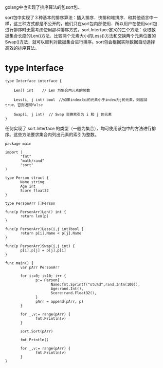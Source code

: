 golang中也实现了排序算法的包sort包．

sort包中实现了３种基本的排序算法：插入排序．快排和堆排序．和其他语言中一样，这三种方式都是不公开的，他们只在sort包内部使用．所以用户在使用sort包进行排序时无需考虑使用那种排序方式，sort.Interface定义的三个方法：获取数据集合长度的Len()方法、比较两个元素大小的Less()方法和交换两个元素位置的Swap()方法，就可以顺利对数据集合进行排序。sort包会根据实际数据自动选择高效的排序算法。

# type Interface


```
type Interface interface {

    Len() int    // Len 为集合内元素的总数
  
    Less(i, j int) bool　//如果index为i的元素小于index为j的元素，则返回true，否则返回false

    Swap(i, j int)  // Swap 交换索引为 i 和 j 的元素
}
```

任何实现了 sort.Interface 的类型（一般为集合），均可使用该包中的方法进行排序。这些方法要求集合内列出元素的索引为整数。


```
package main

import (
       "fmt"
       "math/rand"
       "sort"
)

type Person struct {
       Name string
       Age int
       Score float32
}

type PersonArr []Person

func(p PersonArr)Len() int {
       return len(p)
}

func(p PersonArr)Less(i,j int)bool {
       return p[i].Name < p[j].Name
}

func(p PersonArr)Swap(i,j int) {
       p[i],p[j] = p[j],p[i]
}

func main() {
       var pArr PersonArr

       for i:=0; i<10; i++ {
              p:= Person{
                     Name:fmt.Sprintf("stu%d",rand.Intn(100)),
                     Age:rand.Int(),
                     Score:rand.Float32(),
              }
              pArr = append(pArr, p)
       }

       for _,v:= range(pArr) {
              fmt.Println(v)
       }

       sort.Sort(pArr)

       fmt.Println()

       for _,v:= range(pArr) {
              fmt.Println(v)
       }
}
```
